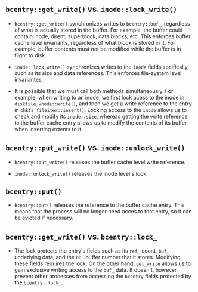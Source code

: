## `bcentry::get_write()` vs. `inode::lock_write()`

- `bcentry::get_write()` synchronizes writes to `bcentry::buf_`, regardless of what is actually stored in the buffer. For example, the buffer could contain inode, dirent, superblock, data blocks, etc. This enforces buffer cache level invariants, regardless of what block is stored in it. For example, buffer contents must not be modified while the buffer is in flight to disk.

- `inode::lock_write()` synchronizes writes to the `inode` fields spcifically, such as its size and data references. This enforces file-system level invariantes.

- It is possible that we must call both methods simultaneously. For example, when writing to an inode, we first lock acess to the inode in `diskfile_vnode::write()`, and then we get a write reference to the entry in `chkfs_fileiter::insert()`. Locking access to the `inode` allows us to check and modify its `inode::size`, whereas getting the write reference to the buffer cache entry allows us to modify the contents of its buffer when inserting extents to it.

## `bcentry::put_write()` vs. `inode::unlock_write()`

- `bcentry::put_write()` releases the buffer cache level write reference.

- `inode::unlock_write()` releases the inode level's lock.

## `bcentry::put()`

- `bcentry::put()` releases the reference to the buffer cache entry. This means that the process will no longer need acces to that entry, so it can be evicted if necessary.

## `bcentry::get_write()` vs. `bcentry::lock_`

- The lock protects the entry's fields such as its `ref_` count, `buf_` underlying data, and the `bn_` buffer number that it stores. Modifying these fields requires the lock. On the other hand, `get_write` allows us to gain exclusive writing access to the `buf_` data. It doesn't, however, prevent other processes from accessing the `bcentry` fields protected by the `bcentry::lock_`.
